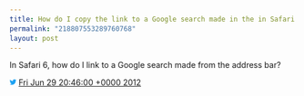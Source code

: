 ```yaml
---
title: How do I copy the link to a Google search made in the in Safari 6 (Mac) address bar?
permalink: "218807553289760768"
layout: post
---
```


In Safari 6, how do I link to a Google search made from the address bar?

<img src="images/twitter.png" width="12" /> [Fri Jun 29 20:46:00 +0000 2012](https://twitter.com/sillygwailo/status/218807553289760768)
